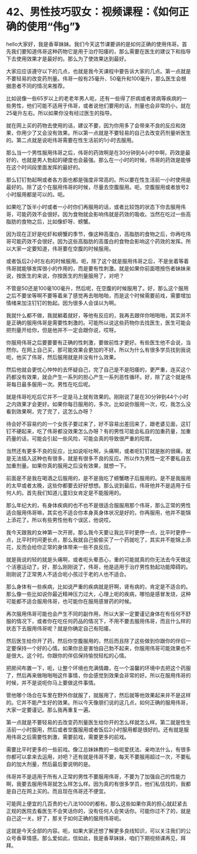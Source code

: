 # 42、男性技巧驭女：视频课程：《如何正确的使用“伟g”》

hello大家好，我是香草妹妹。我们今天这节课要讲的是如何正确的使用伟哥。首先我们要知道伟哥这种药物它是用于治疗阳痿的，那么需要在医生的建议下和指导下去使用效果才是最好的。那么为了使效果达到最好。

大家应应该遵守以下的几点，也就是我今天课程中要告诉大家的几点。第一点就是不要轻易的改变药剂量。伟哥一般有25毫升、50毫升和100毫升，那么医生会根据患者不同的情况来推荐。

比如说像一些65岁以上的老老年男人呃，还有一些得了肝病或者肾病等疾病的一些男性，他们可能不适用于伟哥，或者说他们要用的话，剂量也会非常的小，就在25毫升左右。所以如果你没有经过医生的指导。

就在网上买的药物去使用的话，建议不要，因为你用多了会带来不良的反应和效果，你用少了又会没有效果。所以第一点就是不要轻易的自己去改变药剂量听医生的。第二点就是说呃伟哥需要在性生活前的1小时去服用。

那么当一个男性服用伟哥之后，伟哥的药效啊是在30分钟到4小时中啊，药效是最好的，也就是男人勃起的硬度也会最强。那么在一小时的时候，伟哥的药效是能够在这个时间段里面发挥的最好的。

那么钉钉勃起啊或者各方面也都是强度非常高的。所以要在性生活前一小时使用是最好的。除了这个在服用伟哥的时候，尽量去空腹服用。呃，空腹服用或者放号2小时服用都是可以的。呃。

如果吃了饭半小时或者一小时你们再服用的话，或者比较饱的状态下你去服用伟哥，可能药效不会很好。因为食物就会影响伟就是药效的吸收。当然在吃过一些高脂肪的食物之后，比如像虾呀、螃蟹。

因为现在正好是吃虾和螃蟹的季节，像这种高蛋白，高脂肪的食物之后，你再吃伟哥可能药效不会很好。因为这些高脂肪的高蛋白的食物会影响这个药效的发挥。所以大家一定要知道，伟哥要在空腹的时候服用。

或者饭后2小时左右的时候服用。呃，除了这个就是服用伟哥之后，不是坐着等着伟哥就能够发挥很小的作用的，而是要有性刺激。就是如果你前面嗯按伤者妹妹来说，按医生的来说，你按医生的剂量服用了，对吧？

不管是50还是100毫100毫升，然后呢，在空腹的时候服用了。好，那么这个服用之后不要坐等啊不要等着来了感觉再去啪啪啪，而是这个时候需要前戏，需要增加情绪来加注钉钉的勃起。因为很多人会误以为啊。

我就什么都不做，我就躺着就好，等他有反应的，我再去跟伴你啪啪啪，其实并不是正确的服用伟哥是需要性刺激的。可能所以说这些药物你去找医生，医生可能会把剂量开给你，但是他并不一定会跟你说，哎呀。

你服用伟哥之后要要要有正确的性刺激，要做前性才更好。有些医生他不会说，当然你。在网上自己买，那可能效果会更加的不好。所以为什么有很多学员找到我说呃，他买了伟哥，然后服用就是并没有什么效果。

然后他就会更忧心忡忡的去怀疑自己，完了自己是不是阳痿的，更严重，连买这个药都没有效果，就会产生一系列的担心产生一系列恶性循环。好，除了这个就是伟哥每日最多服用一次。男性在吃后呢。

就是伟哥吃吃后它并不一定是马上就有效果的。刚刚说了是在30分钟到44个小时之内效果才会更好。如果你每日服用的，多次。比如说你服用一次，哎，我怎么没看到效果啊，完了完了，这怎么办呀？

待会好不容易约的一个女孩子要过来了，好不容易出差回来了，跟老婆见面，这钉钉不硬起来，吃了伟哥都没效果怎么办呀？有的男性可能会私自的加重药量，加重药量的话，可能会引起一些风险，可能会真的导致很严重的阳胃。

当然还有更多不良的反应，比如说呕吐啊，头痛啊，或者呃钉钉就是胀的很痛，就是无法插入这种也有很多，就是有很多不良的反应。所以作为男性一定不要私自去加重剂量。如果你真的服用之后没有效果，就想一下。

前面是不是我在喝酒之后服用的，是不是我吃了螃蟹瞎子后服用的。是不是我服用的太早或者太晚，这些你都要去好好想想。那么说到最后，伟哥他并不是适用于任何人的。首先我们知道儿童妇女肯定是不能服用的。

那么年纪大的，有身体疾病的也不也不是很适合服服用那个伟哥，那么正常的男性适合服用伟哥嘛，其实也不适合你本身真身体状况是好的，你再服用，他并不能锦上添花了。所以有些男性他有个误区，他说哎。

我今天跟我的女神第一次开房。那么我今天要让我比平时更停一点，比平时更停一点，比平时时间更长点，那么我就自己偷偷买了一个药就吃了，其实并不能锦上添花，反而会给你正常的身体带来一些不良反应。

就是我说的轻的就是头痛啊，或者呃头晕恶心，重的可能就真的你无法去今天做这个活塞运动了。好，那么刚刚说了，伟哥，他是适用于治疗男性勃起功能障碍的。刚刚说了正常男人不适合呃小孩过于老的人也不适合。

那么身体有一些疾病，比如说严重的疾病就是肝啊，肾有病的，肯定是不适合的。那么像一些比如说你最近精神压力过大，心理上呃的疾病，哪怕是感冒发烧，这种可能都不适合服用伟哥，也可能你在服用感冒药的时候。

再次服用伟哥可能也会产生不同的副作用，所以大家一定要谨记身体在有任何不舒服的情况下，或者你在吃任何药品的情况下，不用不要去服用伟哥，而且什么样的状态下去服用伟哥呢？就是你确定自己有阳痿。

然后医生给你开了药，然后你空腹服用的，然后而且除了这些做到你跟你的伴侣一定要保持一个好的心情。如果你总是害怕自己勃不起来，你服用伟哥可能效果也不是很大。这个时。你跟你的伴侣保持愉悦轻松的心情。

把房间布置一下，呃，让整个环境也充满情趣，在一个温馨的环境中去把这个药服了，然后再来做啪啪啪这件事情，你会感觉到效果会非常的好。所以在服用伟哥的时候，并不是说呃你马上要做这件事情。

管他哪个场合在车里在野外你就服了，就服用了，然后就等他效果起来并不是这样的。它并不能产生好的效果。所以今天像朋们说的这几点，如何正确的服用伟哥，大家一定要谨记。那么我再重复一遍。

第一点就是不要轻易的去改变药剂量医生给你开的怎么样就怎么样。第二就是性生活前一小时服用，然后或者空腹服用或者饭后2小时服用都是很好的。还有就是服用伟哥之后需要性刺激，需要前戏，需要更多的前戏。

需要比平时更多的一些前戏。像江总妹妹教的一些呃爱抚法、亲吻法什么，有很多你都可以拿来去运用，对吧？还有就是伟哥不要，每天不要服用超过一次，不要私自的加大剂量，然后最后要说明的是。

伟哥并不是适用于所有人正常的男性不要服用伟哥，不要为了加强自己的性能力啊，我要去服用伟哥就怎么样怎么样。因为真的有很多学员，他们私信找的，我都是自己在网上买的。而且现在伟哥还不便宜。

可能网上便宜的几百贵的七八法1000的都有。那么这些如果你真的担心就赶紧去正规的医院去看医生不会笑话你的，没有任何人会笑话你。可能你过不了的，就是自己这一关。好了，那关于如何正确的服用伟哥呃。

这就是今天全部的内容。呃，如果大家还想了解更多良线知识，可以关注我们的公众号香草情感。那么爱如此，信如此，我是香草妹妹，咱们下期视频课再见，拜拜。

